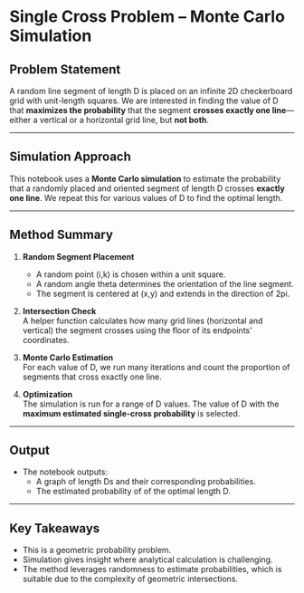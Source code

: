 # Single Cross Problem – Monte Carlo Simulation

## Problem Statement

A random line segment of length D is placed on an infinite 2D checkerboard grid with unit-length squares. We are interested in finding the value of D that **maximizes the probability** that the segment **crosses exactly one line**—either a vertical or a horizontal grid line, but **not both**.

---

## Simulation Approach

This notebook uses a **Monte Carlo simulation** to estimate the probability that a randomly placed and oriented segment of length D crosses **exactly one line**. We repeat this for various values of D to find the optimal length.

---

## Method Summary

1. **Random Segment Placement**  
   - A random point (i,k) is chosen within a unit square.  
   - A random angle theta determines the orientation of the line segment.  
   - The segment is centered at (x,y) and extends in the direction of 2pi.

2. **Intersection Check**  
   A helper function calculates how many grid lines (horizontal and vertical) the segment crosses using the floor of its endpoints' coordinates.

3. **Monte Carlo Estimation**  
   For each value of D, we run many iterations and count the proportion of segments that cross exactly one line.

4. **Optimization**  
   The simulation is run for a range of D values. The value of D with the **maximum estimated single-cross probability** is selected.

---

## Output

- The notebook outputs:
  - A graph of length Ds and their corresponding probabilities.
  - The estimated probability of of the optimal length D.

---

## Key Takeaways

- This is a geometric probability problem.
- Simulation gives insight where analytical calculation is challenging.
- The method leverages randomness to estimate probabilities, which is suitable due to the complexity of geometric intersections.
